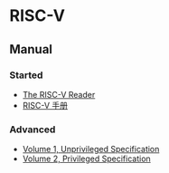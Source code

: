 # RISC-V
## Manual
### Started
* [The RISC-V Reader](./The%20RISC-V%20Reader.pdf)
* [RISC-V 手册](./RISC-V%20%E6%89%8B%E5%86%8C.pdf)

### Advanced
* [Volume 1, Unprivileged Specification](./Unprivileged%20ISA.pdf)
* [Volume 2, Privileged Specification](./Privileged%20Architecture.pdf)